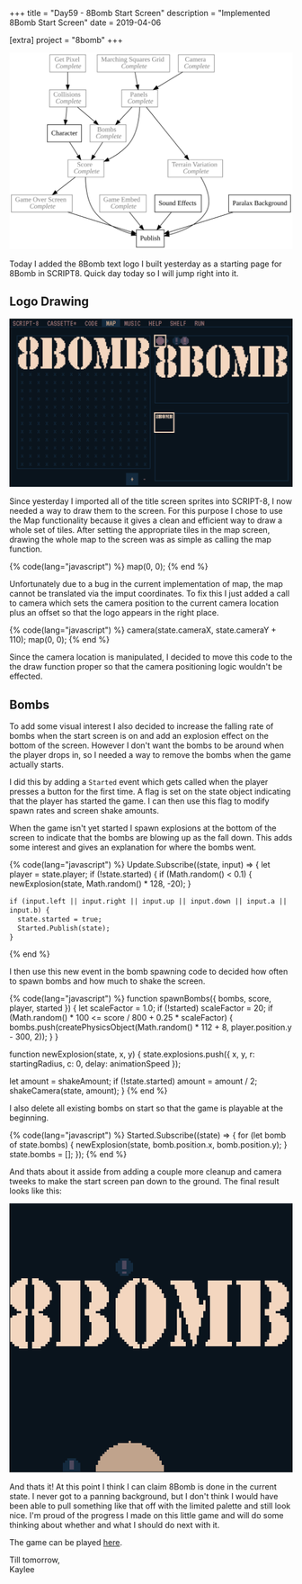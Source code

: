 +++
title = "Day59 - 8Bomb Start Screen"
description = "Implemented 8Bomb Start Screen"
date = 2019-04-06

[extra]
project = "8bomb"
+++

![Todo](./todo.svg)

Today I added the 8Bomb text logo I built yesterday as a starting page for 8Bomb
in SCRIPT8. Quick day today so I will jump right into it.

## Logo Drawing

![Map Tiles](MapTiles.PNG)

Since yesterday I imported all of the title screen sprites into SCRIPT-8, I now
needed a way to draw them to the screen. For this purpose I chose to use the Map
functionality because it gives a clean and efficient way to draw a whole set of
tiles. After setting the appropriate tiles in the map screen, drawing the whole
map to the screen was as simple as calling the map function.

{% code(lang="javascript") %}
  map(0, 0);
{% end %}

Unfortunately due to a bug in the current implementation of map, the map cannot
be translated via the imput coordinates. To fix this I just added a call to
camera which sets the camera position to the current camera location plus an
offset so that the logo appears in the right place.

{% code(lang="javascript") %}
  camera(state.cameraX, state.cameraY + 110);
  map(0, 0);
{% end %}

Since the camera location is manipulated, I decided to move this code to the the
draw function proper so that the camera positioning logic wouldn't be effected.

## Bombs

To add some visual interest I also decided to increase the falling rate of bombs
when the start screen is on and add an explosion effect on the bottom of the
screen. However I don't want the bombs to be around when the player drops in, so
I needed a way to remove the bombs when the game actually starts.

I did this by adding a `Started` event which gets called when the player presses
a button for the first time. A flag is set on the state object indicating that
the player has started the game. I can then use this flag to modify spawn rates
and screen shake amounts.

When the game isn't yet started I spawn explosions at the bottom of the screen
to indicate that the bombs are blowing up as the fall down. This adds some
interest and gives an explanation for where the bombs went.

{% code(lang="javascript") %}
Update.Subscribe((state, input) => {
  let player = state.player;
  if (!state.started) {
    if (Math.random() < 0.1) {
      newExplosion(state, Math.random() * 128, -20);
    }
    
    if (input.left || input.right || input.up || input.down || input.a || input.b) {
      state.started = true;
      Started.Publish(state);
    }
{% end %}

I then use this new event in the bomb spawning code to decided how often to
spawn bombs and how much to shake the screen.

{% code(lang="javascript") %}
function spawnBombs({ bombs, score, player, started }) {
  let scaleFactor = 1.0;
  if (!started) scaleFactor = 20;
  if (Math.random() * 100 <= score / 800 + 0.25 * scaleFactor) {
    bombs.push(createPhysicsObject(Math.random() * 112 + 8, player.position.y - 300, 2));
  }
}

function newExplosion(state, x, y) {
  state.explosions.push({
    x,
    y,
    r: startingRadius,
    c: 0,
    delay: animationSpeed
  });

  let amount = shakeAmount;
  if (!state.started) amount = amount / 2;
  shakeCamera(state, amount);
}
{% end %}

I also delete all existing bombs on start so that the game is playable at the
beginning.

{% code(lang="javascript") %}
Started.Subscribe((state) => {
  for (let bomb of state.bombs) {
    newExplosion(state, bomb.position.x, bomb.position.y);
  }
  state.bombs = [];
});
{% end %}

And thats about it asside from adding a couple more cleanup and camera tweeks to
make the start screen pan down to the ground. The final result looks like this:

![8Bomb Start Screen](8BombStartScreen.gif)

And thats it! At this point I think I can claim 8Bomb is done in the current
state. I never got to a panning background, but I don't think I would have been
able to pull something like that off with the limited palette and still look
nice. I'm proud of the progress I made on this little game and will do some
thinking about whether and what I should do next with it.

The game can be played
[here](https://script-8.github.io/?id=28ffa97d6a6a04a1d15bb191ed66322e).

Till tomorrow,  
Kaylee
